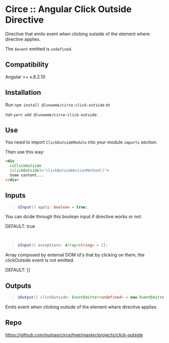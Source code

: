 # Circe :: Angular Click Outside Directive

Directive that emits event when clicking outside of the element where directive applies.

The `$event` emitted is `undefined`.

## Compatibility

Angular >+ v.8.2.10

## Installation

Run `npm install @lunaeme/circe-click-outside` or

run `yarn add @lunaeme/circe-click-outside`.

## Use

You need to import `ClickOutsideModule` into your module `imports` section.

Then use this way:

```html
<div
  ccClickOutside
  (clickOutside)="clickOutsideActionMethod()">
  Some content...
</div>
```

## Inputs

>```typescript
> @Input() apply: boolean = true;
>```
You can dcide through this boolean input if directive works or not.

DEFAULT: true 


&nbsp;
>```typescript
> @Input() exceptions: Array<string> = [];
>```
Array composed by external DOM id's that by clicking on them, the clickOutside event is not emitted.

DEFAULT: []

## Outputs

>```typescript
> @Output() clickOutside: EventEmitter<undefined> = new EventEmitter();
>```
Emits event when clicking outside of the element where directive applies.

## Repo

<https://github.com/nulpas/circe/tree/master/projects/click-outside>
